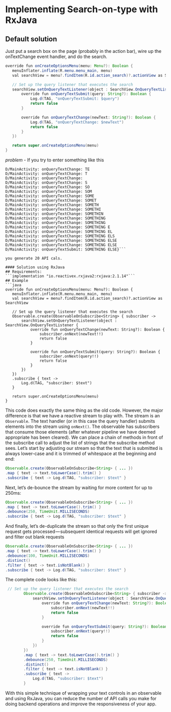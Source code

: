 # Implementing Search-on-type with RxJava

## Default solution
 Just put a search box on the page (probably in the action bar), wire up the onTextChange event handler, and do the search.
 
   ```java
   override fun onCreateOptionsMenu(menu: Menu?): Boolean {
      menuInflater.inflate(R.menu.menu_main, menu)
      val searchView = menu?.findItem(R.id.action_search)?.actionView as SearchView

      // Set up the query listener that executes the search
      searchView.setOnQueryTextListener(object : SearchView.OnQueryTextListener {
          override fun onQueryTextSubmit(query: String?): Boolean {
              Log.d(TAG, "onQueryTextSubmit: $query")
              return false
          }

          override fun onQueryTextChange(newText: String?): Boolean {
              Log.d(TAG, "onQueryTextChange: $newText")
              return false
          }
      })

      return super.onCreateOptionsMenu(menu)
  }
  ```
  *problem* - If you try to enter something like this
  
   ```{D/MainActivity: onQueryTextChange: TES
   D/MainActivity: onQueryTextChange: TE
   D/MainActivity: onQueryTextChange: T
   D/MainActivity: onQueryTextChange: 
   D/MainActivity: onQueryTextChange: S
   D/MainActivity: onQueryTextChange: SO
   D/MainActivity: onQueryTextChange: SOM
   D/MainActivity: onQueryTextChange: SOME
   D/MainActivity: onQueryTextChange: SOMET
   D/MainActivity: onQueryTextChange: SOMETH
   D/MainActivity: onQueryTextChange: SOMETHI
   D/MainActivity: onQueryTextChange: SOMETHIN
   D/MainActivity: onQueryTextChange: SOMETHING
   D/MainActivity: onQueryTextChange: SOMETHING 
   D/MainActivity: onQueryTextChange: SOMETHING E
   D/MainActivity: onQueryTextChange: SOMETHING EL
   D/MainActivity: onQueryTextChange: SOMETHING ELS
   D/MainActivity: onQueryTextChange: SOMETHING ELSE
   D/MainActivity: onQueryTextChange: SOMETHING ELSE
   D/MainActivity: onQueryTextSubmit: SOMETHING ELSE}```
    
   you generate 20 API cals.
   
#### Solution using RxJava
  ## Requirements:
  ```implementation "io.reactivex.rxjava2:rxjava:2.1.14"```
  ## Example 
  ```java
  override fun onCreateOptionsMenu(menu: Menu?): Boolean {
      menuInflater.inflate(R.menu.menu_main, menu)
      val searchView = menu?.findItem(R.id.action_search)?.actionView as SearchView

      // Set up the query listener that executes the search
      Observable.create(ObservableOnSubscribe<String> { subscriber ->
          searchView.setOnQueryTextListener(object : SearchView.OnQueryTextListener {
              override fun onQueryTextChange(newText: String?): Boolean {
                  subscriber.onNext(newText!!)
                  return false
              }

              override fun onQueryTextSubmit(query: String?): Boolean {
                  subscriber.onNext(query!!)
                  return false
              }
          })
      })
      .subscribe { text ->
          Log.d(TAG, "subscriber: $text")
      }

      return super.onCreateOptionsMenu(menu)
  }
  ```
   This code does exactly the same thing as the old code. However, the major difference is that we have a reactive stream to play with. The stream is an ```Observable```. The text handler (or in this case the query handler) submits elements into the stream using ```onNext()```. The observable has subscribers that consume those elements (after whatever pipeline we have deemed appropriate has been cleared).
    We can place a chain of methods in front of the subscribe call to adjust the list of strings that the subscribe method sees. Let’s start by adjusting our stream so that the text that is submitted is always lower-case and it is trimmed of whitespace at the beginning and end:
  ```java
  Observable.create(ObservableOnSubscribe<String> { ... })
  .map { text -> text.toLowerCase().trim() }
  .subscribe { text -> Log.d(TAG, "subscriber: $text" }
  ```
  Next, let’s de-bounce the stream by waiting for more content for up to 250ms:
  ```java
  Observable.create(ObservableOnSubscribe<String> { ... })
  .map { text -> text.toLowerCase().trim() }
  .debounce(250, TimeUnit.MILLISECONDS)
  .subscribe { text -> Log.d(TAG, "subscriber: $text" }
  ```
  And finally, let’s de-duplicate the stream so that only the first unique request gets processed — subsequent identical requests will get ignored and filter out blank requests
  ```java
  Observable.create(ObservableOnSubscribe<String> { ... })
  .map { text -> text.toLowerCase().trim() }
  .debounce(100, TimeUnit.MILLISECONDS)
  .distinct()
  .filter { text -> text.isNotBlank() }
  .subscribe { text -> Log.d(TAG, "subscriber: $text" }
  ```
  The complete code looks like this:
```java
 // Set up the query listener that executes the search
        Observable.create(ObservableOnSubscribe<String> { subscriber ->
            searchView.setOnQueryTextListener(object : SearchView.OnQueryTextListener {
                override fun onQueryTextChange(newText: String?): Boolean {
                    subscriber.onNext(newText!!)
                    return false
                }

                override fun onQueryTextSubmit(query: String?): Boolean {
                    subscriber.onNext(query!!)
                    return false
                }
            })
        })
        .map { text -> text.toLowerCase().trim() }
        .debounce(250, TimeUnit.MILLISECONDS)
        .distinct()
        .filter { text -> text.isNotBlank() }
        .subscribe { text ->
            Log.d(TAG, "subscriber: $text")
        }
```

  With this simple technique of wrapping your text controls in an observable and using RxJava, you can reduce the number of API calls you make for doing backend operations and improve the responsiveness of your app.


 
